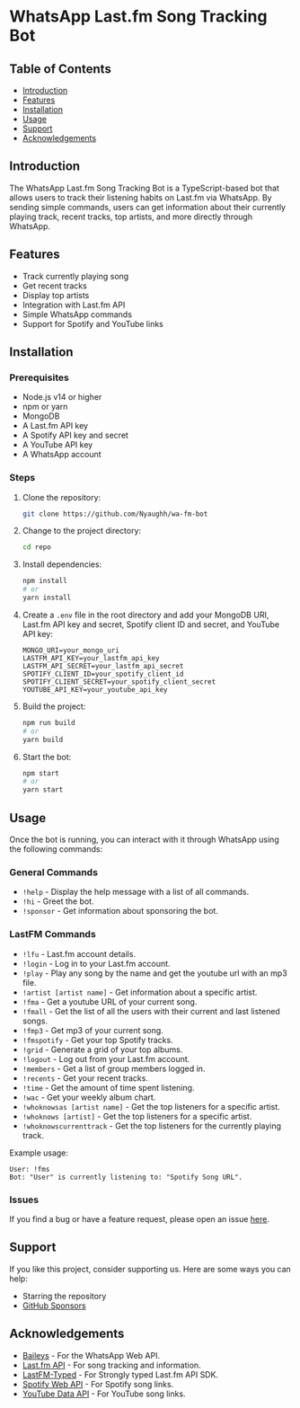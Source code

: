 # WhatsApp Last.fm Song Tracking Bot

## Table of Contents

-   [Introduction](#introduction)
-   [Features](#features)
-   [Installation](#installation)
-   [Usage](#usage)
-   [Support](#support)
-   [Acknowledgements](#acknowledgements)

## Introduction

The WhatsApp Last.fm Song Tracking Bot is a TypeScript-based bot that allows users to track their listening habits on Last.fm via WhatsApp. By sending simple commands, users can get information about their currently playing track, recent tracks, top artists, and more directly through WhatsApp.

## Features

-   Track currently playing song
-   Get recent tracks
-   Display top artists
-   Integration with Last.fm API
-   Simple WhatsApp commands
-   Support for Spotify and YouTube links

## Installation

### Prerequisites

-   Node.js v14 or higher
-   npm or yarn
-   MongoDB
-   A Last.fm API key
-   A Spotify API key and secret
-   A YouTube API key
-   A WhatsApp account

### Steps

1. Clone the repository:
    ```bash
    git clone https://github.com/Nyaughh/wa-fm-bot
    ```
2. Change to the project directory:
    ```bash
    cd repo
    ```
3. Install dependencies:
    ```bash
    npm install
    # or
    yarn install
    ```
4. Create a `.env` file in the root directory and add your MongoDB URI, Last.fm API key and secret, Spotify client ID and secret, and YouTube API key:
    ```env
    MONGO_URI=your_mongo_uri
    LASTFM_API_KEY=your_lastfm_api_key
    LASTFM_API_SECRET=your_lastfm_api_secret
    SPOTIFY_CLIENT_ID=your_spotify_client_id
    SPOTIFY_CLIENT_SECRET=your_spotify_client_secret
    YOUTUBE_API_KEY=your_youtube_api_key
    ```
5. Build the project:
    ```bash
    npm run build
    # or
    yarn build
    ```
6. Start the bot:
    ```bash
    npm start
    # or
    yarn start
    ```

## Usage

Once the bot is running, you can interact with it through WhatsApp using the following commands:

### General Commands

-   `!help` - Display the help message with a list of all commands.
-   `!hi` - Greet the bot.
-   `!sponsor` - Get information about sponsoring the bot.

### LastFM Commands

-   `!lfu` - Last.fm account details.
-   `!login` - Log in to your Last.fm account.
-   `!play` - Play any song by the name and get the youtube url with an mp3 file.
-   `!artist [artist name]` - Get information about a specific artist.
-   `!fma` - Get a youtube URL of your current song.
-   `!fmall` - Get the list of all the users with their current and last listened songs.
-   `!fmp3` - Get mp3 of your current song.
-   `!fmspotify` - Get your top Spotify tracks.
-   `!grid` - Generate a grid of your top albums.
-   `!logout` - Log out from your Last.fm account.
-   `!members` - Get a list of group members logged in.
-   `!recents` - Get your recent tracks.
-   `!time` - Get the amount of time spent listening.
-   `!wac` - Get your weekly album chart.
-   `!whoknowsas [artist name]` - Get the top listeners for a specific artist.
-   `!whoknows [artist]` - Get the top listeners for a specific artist.
-   `!whoknowscurrenttrack` - Get the top listeners for the currently playing track.

Example usage:

```text
User: !fms
Bot: "User" is currently listening to: "Spotify Song URL".
```

<!-- ## Contributing

Contributions are welcome! Please read the [CONTRIBUTING.md](CONTRIBUTING.md) for guidelines on how to get started. -->

### Issues

If you find a bug or have a feature request, please open an issue [here](https://github.com/Nyaughh/wa-fm-bot/issues).

<!-- ## License

This project is licensed under the MIT License. See the [LICENSE](LICENSE) file for details. -->

## Support

If you like this project, consider supporting us. Here are some ways you can help:

-   Starring the repository
-   [GitHub Sponsors](https://github.com/sponsors/Nyaughh)

## Acknowledgements

-   [Baileys](https://github.com/whiskeysockets/baileys) - For the WhatsApp Web API.
-   [Last.fm API](https://www.last.fm/api) - For song tracking and information.
-   [LastFM-Typed](https://npmjs.com/package/lastfm-typed) - For Strongly typed Last.fm API SDK.
-   [Spotify Web API](https://developer.spotify.com/documentation/web-api/) - For Spotify song links.
-   [YouTube Data API](https://developers.google.com/youtube/v3) - For YouTube song links.
